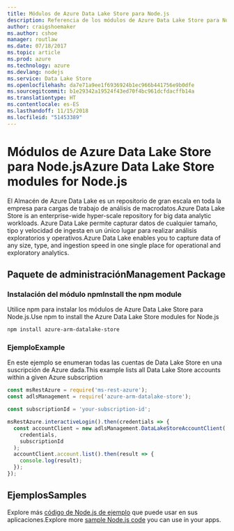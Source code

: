 ```yaml
---
title: Módulos de Azure Data Lake Store para Node.js
description: Referencia de los módulos de Azure Data Lake Store para Node.js
author: craigshoemaker
ms.author: cshoe
manager: routlaw
ms.date: 07/18/2017
ms.topic: article
ms.prod: azure
ms.technology: azure
ms.devlang: nodejs
ms.service: Data Lake Store
ms.openlocfilehash: da7e71a9ee1f6936924b1ec966b441756e9b0dfe
ms.sourcegitcommit: b1e29342a19524f43ed70f4bc961dcfdacffb14a
ms.translationtype: HT
ms.contentlocale: es-ES
ms.lasthandoff: 11/15/2018
ms.locfileid: "51453389"
---
```

# <a name="azure-data-lake-store-modules-for-nodejs"></a><span data-ttu-id="4b947-103">Módulos de Azure Data Lake Store para Node.js</span><span class="sxs-lookup"><span data-stu-id="4b947-103">Azure Data Lake Store modules for Node.js</span></span>

<span data-ttu-id="4b947-104">El Almacén de Azure Data Lake es un repositorio de gran escala en toda la empresa para cargas de trabajo de análisis de macrodatos.</span><span class="sxs-lookup"><span data-stu-id="4b947-104">Azure Data Lake Store is an enterprise-wide hyper-scale repository for big data analytic workloads.</span></span> <span data-ttu-id="4b947-105">Azure Data Lake permite capturar datos de cualquier tamaño, tipo y velocidad de ingesta en un único lugar para realizar análisis exploratorios y operativos.</span><span class="sxs-lookup"><span data-stu-id="4b947-105">Azure Data Lake enables you to capture data of any size, type, and ingestion speed in one single place for operational and exploratory analytics.</span></span>

## <a name="management-package"></a><span data-ttu-id="4b947-106">Paquete de administración</span><span class="sxs-lookup"><span data-stu-id="4b947-106">Management Package</span></span>

### <a name="install-the-npm-module"></a><span data-ttu-id="4b947-107">Instalación del módulo npm</span><span class="sxs-lookup"><span data-stu-id="4b947-107">Install the npm module</span></span>

<span data-ttu-id="4b947-108">Utilice npm para instalar los módulos de Azure Data Lake Store para Node.js.</span><span class="sxs-lookup"><span data-stu-id="4b947-108">Use npm to install the Azure Data Lake Store modules for Node.js</span></span>

```bash
npm install azure-arm-datalake-store
```

### <a name="example"></a><span data-ttu-id="4b947-109">Ejemplo</span><span class="sxs-lookup"><span data-stu-id="4b947-109">Example</span></span>

<span data-ttu-id="4b947-110">En este ejemplo se enumeran todas las cuentas de Data Lake Store en una suscripción de Azure dada.</span><span class="sxs-lookup"><span data-stu-id="4b947-110">This example lists all Data Lake Store accounts within a given Azure subscription</span></span>

```javascript
const msRestAzure = require('ms-rest-azure');
const adlsManagement = require('azure-arm-datalake-store');

const subscriptionId = 'your-subscription-id';

msRestAzure.interactiveLogin().then(credentials => {
  const accountClient = new adlsManagement.DataLakeStoreAccountClient(
    credentials,
    subscriptionId
  );
  accountClient.account.list().then(result => {
    console.log(result);
  });
});
```

## <a name="samples"></a><span data-ttu-id="4b947-111">Ejemplos</span><span class="sxs-lookup"><span data-stu-id="4b947-111">Samples</span></span>

<span data-ttu-id="4b947-112">Explore más [código de Node.js de ejemplo](https://azure.microsoft.com/resources/samples/?platform=nodejs) que puede usar en sus aplicaciones.</span><span class="sxs-lookup"><span data-stu-id="4b947-112">Explore more [sample Node.js code](https://azure.microsoft.com/resources/samples/?platform=nodejs) you can use in your apps.</span></span>
